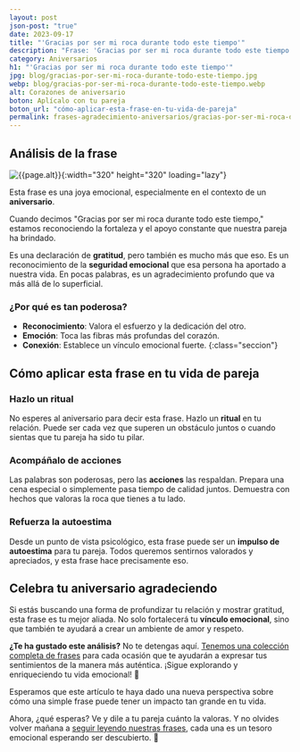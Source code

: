 ```yaml
---
layout: post
json-post: "true"
date: 2023-09-17
title: "'Gracias por ser mi roca durante todo este tiempo'"
description: "Frase: 'Gracias por ser mi roca durante todo este tiempo'. Descubre cómo una simple frase de agradecimiento puede cambiar tu aniversario"
category: Aniversarios
h1: "'Gracias por ser mi roca durante todo este tiempo'"
jpg: blog/gracias-por-ser-mi-roca-durante-todo-este-tiempo.jpg
webp: blog/gracias-por-ser-mi-roca-durante-todo-este-tiempo.webp
alt: Corazones de aniversario
boton: Aplícalo con tu pareja
boton_url: "cómo-aplicar-esta-frase-en-tu-vida-de-pareja"
permalink: frases-agradecimiento-aniversarios/gracias-por-ser-mi-roca-durante-todo-este-tiempo
---
```

## Análisis de la frase

![{{page.alt}}]({{site.baseurl}}/img/{{page.webp}}){:width="320" height="320" loading="lazy"}

Esta frase es una joya emocional, especialmente en el contexto de un **aniversario**.

Cuando decimos "Gracias por ser mi roca durante todo este tiempo," estamos reconociendo la fortaleza y el apoyo constante que nuestra pareja ha brindado.

Es una declaración de **gratitud**, pero también es mucho más que eso. Es un reconocimiento de la **seguridad emocional** que esa persona ha aportado a nuestra vida. En pocas palabras, es un agradecimiento profundo que va más allá de lo superficial.

### ¿Por qué es tan poderosa?

- **Reconocimiento**: Valora el esfuerzo y la dedicación del otro.
- **Emoción**: Toca las fibras más profundas del corazón.
- **Conexión**: Establece un vínculo emocional fuerte.
{:class="seccion"}

## Cómo aplicar esta frase en tu vida de pareja

### Hazlo un ritual

No esperes al aniversario para decir esta frase. Hazlo un **ritual** en tu relación. Puede ser cada vez que superen un obstáculo juntos o cuando sientas que tu pareja ha sido tu pilar.

### Acompáñalo de acciones

Las palabras son poderosas, pero las **acciones** las respaldan. Prepara una cena especial o simplemente pasa tiempo de calidad juntos. Demuestra con hechos que valoras la roca que tienes a tu lado.

### Refuerza la autoestima

Desde un punto de vista psicológico, esta frase puede ser un **impulso de autoestima** para tu pareja. Todos queremos sentirnos valorados y apreciados, y esta frase hace precisamente eso.

## Celebra tu aniversario agradeciendo

Si estás buscando una forma de profundizar tu relación y mostrar gratitud, esta frase es tu mejor aliada. No solo fortalecerá tu **vínculo emocional**, sino que también te ayudará a crear un ambiente de amor y respeto.

**¿Te ha gustado este análisis?** No te detengas aquí. [Tenemos una colección completa de frases]({{'reflexiones'|relative_url}}) para cada ocasión que te ayudarán a expresar tus sentimientos de la manera más auténtica. ¡Sigue explorando y enriqueciendo tu vida emocional! 🌟

Esperamos que este artículo te haya dado una nueva perspectiva sobre cómo una simple frase puede tener un impacto tan grande en tu vida.

Ahora, ¿qué esperas? Ve y dile a tu pareja cuánto la valoras. Y no olvides volver mañana a [seguir leyendo nuestras frases](/), cada una es un tesoro emocional esperando ser descubierto. 📖
